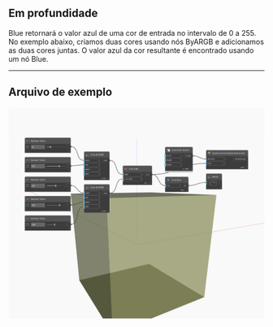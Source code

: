 ## Em profundidade
Blue retornará o valor azul de uma cor de entrada no intervalo de 0 a 255. No exemplo abaixo, criamos duas cores usando nós ByARGB e adicionamos as duas cores juntas. O valor azul da cor resultante é encontrado usando um nó Blue.
___
## Arquivo de exemplo

![Blue](./DSCore.Color.Blue_img.jpg)

